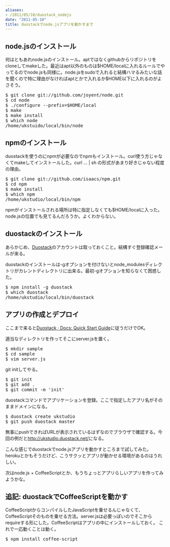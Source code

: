 ```yaml
---
aliases:
- /2011/05/10/duostack_nodejs
date: "2011-05-10"
title: duostackでnode.jsアプリを動かすまで
---
```

<h2>node.jsのインストール</h2>
何はともあれnode.jsのインストール。aptではなくgithubからリポジトリをcloneしてmakeした。最近はapt以外のものは$HOME/localに入れるルールでやってるのでnode.jsも同様に。node.jsをsudoで入れると結構ハマるみたいな話を聞くので特に理由がなければaptとかで入れるか$HOME以下に入れるのがよさそう。

<pre>$ git clone git://github.com/joyent/node.git
$ cd node
$ ./configure --prefix=$HOME/local
$ make
$ make install
$ which node
/home/ukstuido/local/bin/node</pre>

<h2>npmのインストール</h2>
duostackを使うのにnpmが必要なのでnpmもインストール。curl使う方じゃなくてmakeしてインストールした。curl ... | sh の形式があまり好きじゃない程度の理由。

<pre>$ git clone git://github.com/isaacs/npm.git
$ cd npm
$ make install
$ which npm
/home/ukstudio/local/bin/npm</pre>

npmがインストールされる場所は特に指定しなくても$HOME/localに入った。node.jsの位置でも見てるんだろうか。よくわからない。

<h2>duostackのインストール</h2>
あらかじめ、<a href="https://www.duostack.com/">Duostack</a>のアカウントは取っておくこと。結構すぐ登録確認メールが来る。

duostackのインストールは-gオプションを付けないとnode_modulesディレクトリがカレントディレクトリに出来る。最初-gオプションを知らなくて困惑した。

<pre>$ npm install -g duostack
$ which duostack
/home/ukstudio/local/bin/duostack</pre>


<h2>アプリの作成とデプロイ</h2>
ここまで来ると<a href="http://docs.duostack.com/node/quick-start-guide#create-a-new-node-app">Duostack · Docs: Quick Start Guide</a>に従うだけでOK。

適当なディレクトリを作ってそこにserver.jsを置く。

<pre>$ mkdir sample
$ cd sample
$ vim server.js</pre>
<script src="http://gist.github.com/963569.js?file=gistfile1.js"></script>

git initしてやる。

<pre>$ git init
$ git add .
$ git commit -m 'init'</pre>

duostackコマンドでアプリケーションを登録。ここで指定したアプリ名がそのままドメインになる。

<pre>$ duostack create ukstudio
$ git push duostack master</pre>

無事にpushできればURLが表示されているはずなのでブラウザで確認する。今回の例だと<a href = "http://ukstudio.duostack.net/">http://ukstudio.duostack.net/</a>になる。

こんな感じでduostackでnode.jsアプリを動かすところまで試してみた。herokuとかもそうだけど、こうサクッとアプリが動かせる環境があるのはうれしい。

次はnode.js + CoffeeScriptとか、もうちょっとアプリらしいアプリを作ってみようかな。

<h2>追記: duostackでCoffeeScriptを動かす</h2>
CoffeeScriptからコンパイルしたJavaScriptを乗せるんじゃなくて、CoffeeScriptそのものを乗せる方法。server.jsは必要っぽいのでそこからrequireする形にした。CoffeeScriptはアプリの中にインストールしておく。 これで一応動くことは動く。

<pre>$ npm install coffee-script</pre>

<script src="https://gist.github.com/964149.js"> </script>